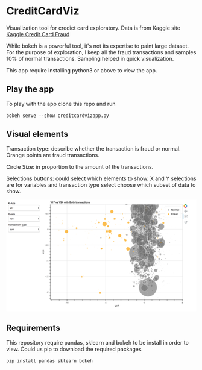 # CreditCardViz
Visualization tool for credict card exploratory. Data is from Kaggle site
[Kaggle Credit Card Fraud](https://www.kaggle.com/mlg-ulb/creditcardfraud)

While bokeh is a powerful tool, it's not its expertise to paint large dataset. For the purpose of exploration, I keep all the fraud transactions and samples 10% of normal transactions. Sampling helped in quick visualization.

This app require installing python3 or above to view the app.

## Play the app
To play with the app clone this repo and run
```
bokeh serve --show creditcardvizapp.py
```

## Visual elements
Transaction type: describe whether the transaction is fraud or normal. Orange points are fraud transactions.

Circle Size: in proportion to the amount of the transactions.

Selections buttons: could select which elements to show. X and Y selections are for variables and transaction type select choose which subset of data to show.

![alt text](https://github.com/sophiarora/CreditCardViz/blob/master/vizboard_demo.png)



## Requirements

This repository require pandas, sklearn and bokeh to be install in order to view. Could us pip to download the required packages
```
pip install pandas sklearn bokeh
```
